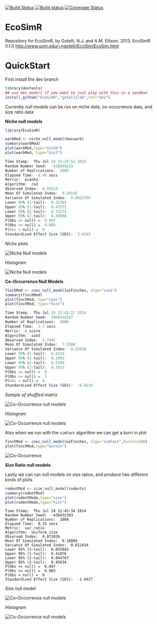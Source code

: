 [![Build Status](https://travis-ci.org/GotelliLab/EcoSimR.svg?branch=master)](https://travis-ci.org/GotelliLab/EcoSimR)
[![Build status](https://ci.appveyor.com/api/projects/status/fc5qpu8v3b1ku4ud?svg=true)](https://ci.appveyor.com/project/emhart/ecosimr)
[![Coverage Status](https://coveralls.io/repos/GotelliLab/EcoSimR/badge.svg?branch=master)](https://coveralls.io/r/GotelliLab/EcoSimR?branch=master)

EcoSimR
=======

Repository for EcoSimR, by Gotelli, N.J. and A.M. Ellison. 2013. EcoSimR 0.1.0  http://www.uvm.edu/~ngotelli/EcoSim/EcoSim.html

QuickStart
=======

First install the dev branch
```r
library(devtools)
## use dev_mode() if you want to just play with this in a sandbox
install_github("EcoSimR","gotellilab",ref="dev")
```
Currently null models can be run on niche data, co-occurrence data, and size ratio data
 
**Niche null models**
```r
library(EcoSimR)

warbMod <- niche_null_model(macwarb)
summary(warbMod)
plot(warbMod,type="niche")
plot(warbMod, type="hist")
```
```r
Time Stamp:  Thu Jul 24 22:29:52 2014 
Random Number Seed:  -418884223 
Number of Replications:  1000 
Elapsed Time:  0.46 secs 
Metric:  pianka 
Algorithm:  ra3 
Observed Index:  0.55514 
Mean Of Simulated Index:  0.39145 
Variance Of Simulated Index:  0.0022785 
Lower 95% (1-tail):  0.32365 
Upper 95% (1-tail):  0.47571 
Lower 95% (2-tail):  0.31274 
Upper 95% (2-tail):  0.50608 
P(Obs <= null) =  0.997 
P(Obs >= null) =  0.003 
P(Obs = null) =  0 
Standardized Effect Size (SES):  3.4293 

```

*Niche plots*

![Niche Null models](inst/niche.png)

*Histogram*

![Niche Null models](inst/niche_hist.png)

**Co-Occurrence Null Models**

```r
finchMod <- cooc_null_model(wiFinches, algo="sim3")
summary(finchMod)
plot(finchMod, typ="cooc")
plot(finchMod, type="hist")
```

```r
Time Stamp:  Thu Jul 24 22:42:17 2014 
Random Number Seed:  1969414287 
Number of Replications:  1000 
Elapsed Time:  2.7 secs 
Metric:  c_score 
Algorithm:  sim3 
Observed Index:  3.7941 
Mean Of Simulated Index:  7.2588 
Variance Of Simulated Index:  0.25058 
Lower 95% (1-tail):  6.6324 
Upper 95% (1-tail):  8.1905 
Lower 95% (2-tail):  6.5294 
Upper 95% (2-tail):  8.3912 
P(Obs <= null) =  0 
P(Obs >= null) =  1 
P(Obs = null) =  0 
Standardized Effect Size (SES):  -6.9214 

```

*Sample of shuffled matrix*

![Co-Occurrence null models](inst/cooc.png)

*Histogram*

![Co-Occurrence null models](inst/cooc_hist.png)

Also when we run with the `simFast` algorithm we can get a burn in plot

```r
finchMod <- cooc_null_model(wiFinches, algo="simFast",burnin=500)
plot(finchMod,type="burnin")
```
![Co-Occurrence ](inst/burnin.png)

**Size Ratio null models**

Lastly we can run null models on size ratios, and produce two different kinds of plots

```r
rodentMod <- size_null_model(rodents)
summary(rodentMod)
plot(rodentMode,type="size")
plot(rodentMode,type="hist")
```
```
Time Stamp:  Thu Jul 24 22:45:34 2014 
Random Number Seed:  -438432393 
Number of Replications:  1000 
Elapsed Time:  0.15 secs 
Metric:  var_ratio 
Algorithm:  uniform_size 
Observed Index:  0.071826 
Mean Of Simulated Index:  0.18809 
Variance Of Simulated Index:  0.012434 
Lower 95% (1-tail):  0.055043 
Upper 95% (1-tail):  0.41076 
Lower 95% (2-tail):  0.044767 
Upper 95% (2-tail):  0.45634 
P(Obs <= null) =  0.097 
P(Obs >= null) =  0.903 
P(Obs = null) =  0 
Standardized Effect Size (SES):  -1.0427 
```

*Size null model*

![Co-Occurrence null models](inst/size.png)


*Histogram*

![Co-Occurrence null models](inst/size_hist.png)
